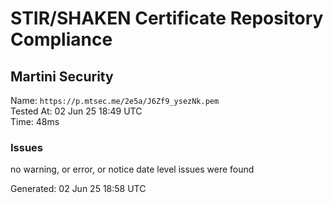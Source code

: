 # STIR/SHAKEN Certificate Repository Compliance

## Martini Security

Name: `https://p.mtsec.me/2e5a/J6Zf9_ysezNk.pem`\
Tested At: 02 Jun 25 18:49 UTC\
Time: 48ms

### Issues

no warning, or error, or notice date level issues were found

Generated: 02 Jun 25 18:58 UTC